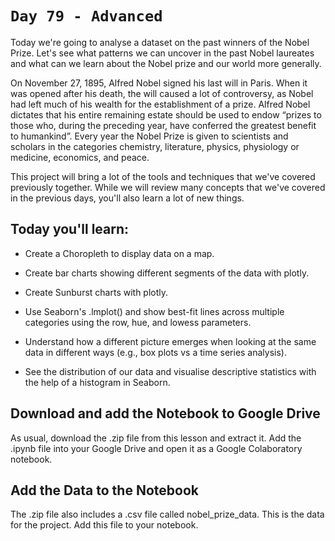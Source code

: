 # `Day 79 - Advanced`

Today we're going to analyse a dataset on the past winners of the Nobel Prize. Let's see what patterns we can uncover in the past Nobel laureates and what can we learn about the Nobel prize and our world more generally.

On November 27, 1895, Alfred Nobel signed his last will in Paris. When it was opened after his death, the will caused a lot of controversy, as Nobel had left much of his wealth for the establishment of a prize. Alfred Nobel dictates that his entire remaining estate should be used to endow “prizes to those who, during the preceding year, have conferred the greatest benefit to humankind”. Every year the Nobel Prize is given to scientists and scholars in the categories chemistry, literature, physics, physiology or medicine, economics, and peace.

This project will bring a lot of the tools and techniques that we've covered previously together. While we will review many concepts that we've covered in the previous days, you'll also learn a lot of new things.

## Today you'll learn:

- Create a Choropleth to display data on a map.

- Create bar charts showing different segments of the data with plotly.

- Create Sunburst charts with plotly.

- Use Seaborn's .lmplot() and show best-fit lines across multiple categories using the row, hue, and lowess parameters.

- Understand how a different picture emerges when looking at the same data in different ways (e.g., box plots vs a time series analysis).

- See the distribution of our data and visualise descriptive statistics with the help of a histogram in Seaborn.


## Download and add the Notebook to Google Drive

As usual, download the .zip file from this lesson and extract it. Add the .ipynb file into your Google Drive and open it as a Google Colaboratory notebook.


## Add the Data to the Notebook

The .zip file also includes a .csv file called nobel_prize_data. This is the data for the project. Add this file to your notebook.